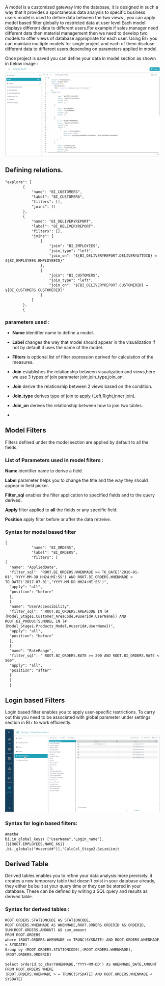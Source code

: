 
A model is a customized gateway into the database, it is designed in such a way that it provides a spontaneous data analysis to specific business users.model is used to define data between the two views , you can apply model based filter globally to restricted data at user level.Each model displays different data to different users.For example if sales manager need different data then material management then we need to develop two models to offer views of database appropriate for each user. 
Using BI+ you can maintain multiple models for single project and each of them disclose different data to different users depending on parameters applied in model. 

 Once project is saved you can define your data in model section as shown in below image :
 ![enter image description here](https://raw.githubusercontent.com/sv18042016/fp1/5f41bf1e6bf7e11e52fb03d555ce35e47060280b/images/model_new.png)
 
 
## Defining relations. 

```
"explore": [
		{
			"name": "BI_CUSTOMERS",
			"label": "BI_CUSTOMERS",
			"filters": [],
			"joins": []
		},
		{
			"name": "BI_DELIVERYREPORT",
			"label": "BI_DELIVERYREPORT",
			"filters": [],
			"joins": [
				{
					"join": "BI_EMPLOYEES",
					"join_type": "left",
					"join_on": "${BI_DELIVERYREPORT.DELIVERYATTDID} = ${BI_EMPLOYEES.EMPLOYEEID}"
				},
				{
					"join": "BI_CUSTOMERS",
					"join_type": "left",
					"join_on": "${BI_DELIVERYREPORT.CUSTOMERID} = ${BI_CUSTOMERS.CUSTOMERID}"
				}
			]
		},
		{
```
		
		
### parameters used :

- **Name** identifier name to define a model.

- **Label** changes the way that model should appear in the visualization if not by default it uses the name of the model.

- **Filters** is optional list of filter expression derived for calculation of the measures.

- **Join** establishes the relationship between visualization and views,here we use 3 types of join parameter join,join_type,join_on.

 - **Join** derive the relationship between 2 views based on the condition.
  
 - **Join_type** derives type of join to apply (Left,Right,inner join).
  
 - **Join_on** derives the relationship between how to join two tables.
 - 
 ## Model Filters

Filters defined under the model section are applied by default to all the fields.

### List of Parameters used in model filters :

**Name** identifier name to derive a field.
 
**Label** parameter helps you to change the title and the way they should appear in field picker.

**Filter_sql** enables the filter application to specified fields and to the query derived.

**Apply** filter applied to **all** the fields or any specific field.

**Position** apply filter before or after the data retreive.

### Syntax for model based filter
```
{
			"name": "BI_ORDERS",
			"label": "BI_ORDERS",
			"filters": [
{
  "name": "AppliedDate",
  "filter_sql": "ROOT.BI_ORDERS.WHENMADE >= TO_DATE('2016-01-01','YYYY-MM-DD HH24:MI:SS') AND ROOT.BI_ORDERS.WHENMADE < TO_DATE('2017-07-01','YYYY-MM-DD HH24:MI:SS')",
  "apply": "all",
  "position": "before"
  },
  {
  "name": "UserAccessibility",
  "filter_sql": " ROOT.BI_ORDERS.AREACODE IN (#{Model_Stage1.Customer_AreaCode,#userid#,UserName}) AND ROOT.BI_PRODUCTS.MODEL IN (#{Model_Stage1.Products_Model,#userid#,UserName})",
  "apply": "all",
  "position": "before"
  },
  {
  "name": "RateRange",
  "filter_sql": " ROOT.BI_ORDERS.RATE >= 200 AND ROOT.BI_ORDERS.RATE < 500",
  "apply": "all",
  "position": "after"
  }
  ]
  }
  ``` 
  
## Login based Filters

Login based filter enables you to apply user-specific restrictions. To carry out this you need to be associated with global parameter under settings section in BI+ to work efficiently.

![enter image description here](https://raw.githubusercontent.com/sv18042016/fp1/05f4f8072b85b8252c162bcf0d494351bd30b232/images/login_based_filters.png)

### Syntax for login based filters:
```
#math#
bi.in_global_keys( ["UserName","Login_name"],[${ROOT.EMPLOYEES.NAME_661} 
,bi._globals("#userid#")],"CalcCol_Stage2.SeizeLimit

```
## Derived Table

Derived tables enables you to refine your data analysis more precisely. it creates a new temporary table that doesn't exist in your database already, they either be built at your query time or they can be stored in your database. These can be defined by writing a SQL query and results as derived table.

### Syntax for derived tables :

```select
ROOT.ORDERS.STATIONCODE AS STATIONCODE,
ROOT.ORDERS.WHENMADE AS WHENMADE,ROOT.ORDERS.ORDERID AS ORDERID,
SUM(ROOT.ORDERS.AMOUNT) AS sum_amount
FROM ROOT.ORDERS
where (ROOT.ORDERS.WHENMADE >= TRUNC(SYSDATE) AND ROOT.ORDERS.WHENMADE < SYSDATE)
Group by (ROOT.ORDERS.STATIONCODE),(ROOT.ORDERS.WHENMADE),(ROOT.ORDERS.ORDERID)

Select orderid,to_char(WHENMADE,'YYYY-MM-DD') AS WHENMADE_DATE,AMOUNT FROM ROOT.ORDERS WHERE 
(ROOT.ORDERS.WHENMADE > = TRUNC(SYSDATE) AND ROOT.ORDERS.WHENMADE < SYSDATE)
``` 
<!--stackedit_data:
eyJoaXN0b3J5IjpbLTE5Mzc5Mjg0NjFdfQ==
-->
